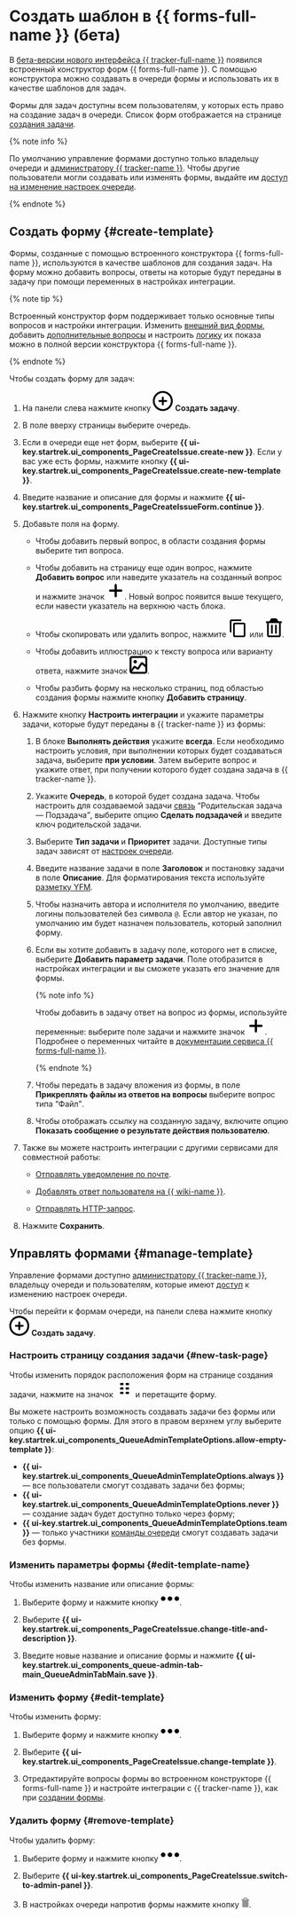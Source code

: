 # Создать шаблон в {{ forms-full-name }} (бета)

В [бета-версии нового интерфейса {{ tracker-full-name }}](../user/personal.md#sec_beta) появился встроенный конструктор форм {{ forms-full-name }}. С помощью конструктора можно создавать в очереди формы и использовать их в качестве шаблонов для задач. 

Формы для задач доступны всем пользователям, у которых есть право на создание задач в очереди. Список форм отображается на странице [создания задачи](create-ticket.md).

{% note info %}

По умолчанию управление формами доступно только владельцу очереди&nbsp;и [администратору {{ tracker-name }}](../role-model.md#admin). Чтобы другие пользователи могли создавать или изменять формы, выдайте им [доступ на изменение настроек очереди](../manager/queue-access.md).

{% endnote %}

## Создать форму {#create-template}

Формы, созданные с помощью встроенного конструктора {{ forms-full-name }}, используются в качестве шаблонов для создания задач. На форму можно добавить вопросы, ответы на которые будут переданы в задачу при помощи переменных в настройках интеграции.

{% note tip %}

Встроенный конструктор форм поддерживает только основные типы вопросов и настройки интеграции. Изменить [внешний вид формы](../../forms/appearance.md), добавить [дополнительные вопросы](../../forms/add-questions.md) и настроить [логику](../../forms/send-condition.md) их показа можно в полной версии конструктора {{ forms-full-name }}.

{% endnote %}

Чтобы создать форму для задач:

1. На панели слева нажмите кнопку ![](../../_assets/tracker/svg/create-task.svg) **Создать задачу**.

1. В поле вверху страницы выберите очередь.

1. Если в очереди еще нет форм, выберите **{{ ui-key.startrek.ui_components_PageCreateIssue.create-new }}**. Если у вас уже есть формы, нажмите кнопку **{{ ui-key.startrek.ui_components_PageCreateIssue.create-new-template }}**.

1. Введите название и описание для формы и нажмите **{{ ui-key.startrek.ui_components_PageCreateIssueForm.continue }}**.

1. Добавьте поля на форму.

    * Чтобы добавить первый вопрос, в области создания формы выберите тип вопроса.

    * Чтобы добавить на страницу еще один вопрос, нажмите **Добавить вопрос** или наведите указатель на созданный вопрос и нажмите значок ![](../../_assets/tracker/svg/icon-add.svg). Новый вопрос появится выше текущего, если навести указатель на верхнюю часть блока.

    * Чтобы скопировать или удалить вопрос, нажмите ![](../../_assets/tracker/svg/icon-copy.svg) или ![](../../_assets/tracker/svg/icon-remove.svg).

    * Чтобы добавить иллюстрацию к тексту вопроса или варианту ответа, нажмите значок ![](../../_assets/tracker/svg/icon-picture.svg).

    * Чтобы разбить форму на несколько страниц, под областью создания формы нажмите кнопку **Добавить страницу**.
    
1. Нажмите кнопку **Настроить интеграции** и укажите параметры задачи, которые будут переданы в {{ tracker-name }} из формы:

    1. В блоке **Выполнять действия** укажите **всегда**. 
    Если необходимо настроить условия, при выполнении которых будет создаваться задача, выберите **при условии**. Затем выберите вопрос и укажите ответ, при получении которого будет создана задача в {{ tracker-name }}.

    1. Укажите **Очередь**, в которой будет создана задача. Чтобы настроить для создаваемой задачи [связь](links.md) <q>Родительская задача — Подзадача</q>, выберите опцию **Сделать подзадачей** и введите ключ родительской задачи.
    
    1. Выберите **Тип задачи** и **Приоритет** задачи. Доступные типы задач зависят от [настроек очереди](../manager/add-ticket-type.md).

    1. Введите название задачи в поле **Заголовок** и постановку задачи в поле **Описание**. Для форматирования текста используйте [разметку YFM](markup.md).

    1. Чтобы назначить автора и исполнителя по умолчанию, введите логины пользователей без символа `@`. Если автор не указан, по умолчанию им будет назначен пользователь, который заполнил форму.

    1. Если вы хотите добавить в задачу поле, которого нет в списке, выберите **Добавить параметр задачи**. Поле отобразится в настройках интеграции и вы сможете указать его значение для формы.
    
        {% note info %}

        Чтобы добавить в задачу ответ на вопрос из формы, используйте переменные: выберите поле задачи и нажмите значок ![](../../_assets/tracker/svg/icon-add.svg). Подробнее о переменных читайте в [документации сервиса {{ forms-full-name }}](../../forms/vars.md).

        {% endnote %}

    1. Чтобы передать в задачу вложения из формы, в поле **Прикреплять файлы из ответов на вопросы** выберите вопрос типа <q>Файл</q>.

    1. Чтобы отображать ссылку на созданную задачу, включите опцию **Показать сообщение о результате действия пользователю**.

1. Также вы можете настроить интеграции с другими сервисами для совместной работы:
    
    * [Отправлять уведомление по почте](../../forms/send-mail.md).
    
    * [Добавлять ответ пользователя на {{ wiki-name }}](../../forms/send-wiki.md).
    
    * [Отправлять HTTP-запрос](../../forms/send-request.md).

1. Нажмите **Сохранить**.

## Управлять формами {#manage-template}

Управление формами доступно [администратору {{ tracker-name }}](../role-model.md#admin),  владельцу очереди и пользователям, которые имеют [доступ](../manager/queue-access.md) к изменению настроек очереди.

Чтобы перейти к формам очереди, на панели слева нажмите кнопку ![](../../_assets/tracker/svg/create-task.svg) **Создать задачу**.

### Настроить страницу создания задачи {#new-task-page}

Чтобы изменить порядок расположения форм на странице создания задачи, нажмите на значок ![](../../_assets/tracker/svg/range.svg) и перетащите форму.

Вы можете настроить возможность создавать задачи без формы или только с помощью формы. Для этого в правом верхнем углу выберите опцию **{{ ui-key.startrek.ui_components_QueueAdminTemplateOptions.allow-empty-template }}**:
* **{{ ui-key.startrek.ui_components_QueueAdminTemplateOptions.always }}** — все пользователи смогут создавать задачи без формы;
* **{{ ui-key.startrek.ui_components_QueueAdminTemplateOptions.never }}** — создание задач будет доступно только через форму;
* **{{ ui-key.startrek.ui_components_QueueAdminTemplateOptions.team }}** — только участники [команды очереди](../manager/queue-team.md) смогут создавать задачи без формы.

### Изменить параметры формы {#edit-template-name}

Чтобы изменить название или описание формы:

1. Выберите форму и нажмите кнопку ![](../../_assets/horizontal-ellipsis.svg).

1. Выберите **{{ ui-key.startrek.ui_components_PageCreateIssue.change-title-and-description }}**. 

1. Введите новые название и описание формы и нажмите **{{ ui-key.startrek.ui_components_queue-admin-tab-main_QueueAdminTabMain.save }}**.

### Изменить форму {#edit-template}

Чтобы изменить форму:

1. Выберите форму и нажмите кнопку ![](../../_assets/horizontal-ellipsis.svg).

1. Выберите **{{ ui-key.startrek.ui_components_PageCreateIssue.change-template }}**.

1. Отредактируйте вопросы формы во встроенном конструкторе {{ forms-full-name }} и настройте интеграции с {{ tracker-name }}, как при [создании формы](#create-template).

### Удалить форму {#remove-template}

Чтобы удалить форму:

1. Выберите форму и нажмите кнопку ![](../../_assets/horizontal-ellipsis.svg).

1. Выберите **{{ ui-key.startrek.ui_components_PageCreateIssue.switch-to-admin-panel }}**. 

1. В настройках очереди напротив формы нажмите кнопку ![](../../_assets/tracker/icon-delete.png).
